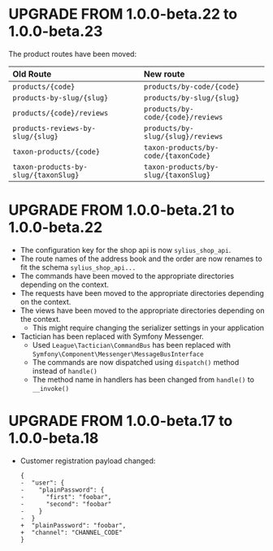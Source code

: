 # UPGRADE FROM 1.0.0-beta.22 to 1.0.0-beta.23
The product routes have been moved:

| Old Route                             | New route                            |
|:--------------------------------------|:-------------------------------------|
| `products/{code}`                     | `products/by-code/{code}`            |
| `products-by-slug/{slug}`             | `products/by-slug/{slug}`            |
| `products/{code}/reviews`             | `products/by-code/{code}/reviews`    |
| `products-reviews-by-slug/{slug}`     | `products/by-slug/{slug}/reviews`    |
| `taxon-products/{code}`               | `taxon-products/by-code/{taxonCode}` |
| `taxon-products-by-slug/{taxonSlug}`  | `taxon-products/by-slug/{taxonSlug}` |



# UPGRADE FROM 1.0.0-beta.21 to 1.0.0-beta.22

* The configuration key for the shop api is now `sylius_shop_api`.
* The route names of the address book and the order are now renames to fit the schema `sylius_shop_api...`
* The commands have been moved to the appropriate directories depending on the context.
* The requests have been moved to the appropriate directories depending on the context.
* The views have been moved to the appropriate directories depending on the context.
    * This might require changing the serializer settings in your application
* Tactician has been replaced with Symfony Messenger.
    * Used `League\Tactician\CommandBus` has been replaced with `Symfony\Component\Messenger\MessageBusInterface`
    * The commands are now dispatched using `dispatch()` method instead of `handle()`
    * The method name in handlers has been changed from `handle()` to `__invoke()`

# UPGRADE FROM 1.0.0-beta.17 to 1.0.0-beta.18

* Customer registration payload changed:

    ```diff,json
    {
    -  "user": {
    -    "plainPassword": {
    -      "first": "foobar",
    -      "second": "foobar"
    -    }
    -  }
    +  "plainPassword": "foobar",
    +  "channel": "CHANNEL_CODE"
    }
    ```
